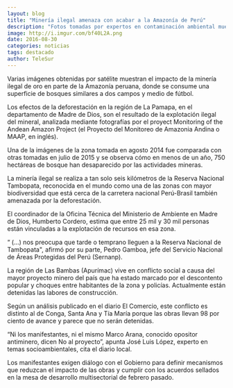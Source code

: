 ```yaml
---
layout: blog
title: "Minería ilegal amenaza con acabar a la Amazonía de Perú"
description: "Fotos tomadas por expertos en contaminación ambiental muestran como la explotación ilícita de oro consume una parte importante de la zona boscosa."
image: http://i.imgur.com/bf40L2A.png
date: 2016-08-30
categories: noticias
tags: destacado
author: TeleSur
---
```


Varias imágenes obtenidas por satélite muestran el impacto de la minería ilegal de oro en parte de la Amazonía peruana, donde se consume una superficie de bosques similares a dos campos y medio de fútbol.                        

Los efectos de la deforestación en la región de La Pamapa, en el departamento de Madre de Dios, son el resultado de la explotación ilegal del mineral, analizada mediante fotografías por el proyect Monitoring of the Andean Amazon Project (el Proyecto del Monitoreo de Amazonia Andina o MAAP, en inglés). 

Una de la imágenes de la zona tomada en agosto 2014 fue comparada con otras tomadas en julio de 2015 y se observa cómo en menos de un año, 750 hectáreas de bosque han desaparecido por las actividades mineras.

La minería ilegal se realiza a tan solo seis kilómetros de la Reserva Nacional Tambopata, reconocida en el mundo como una de las zonas con mayor biodiversidad que está cerca de la carretera nacional Perú-Brasil también amenazada por la deforestación.

El coordinador de la Oficina Técnica del Ministerio de Ambiente en Madre de Dios, Humberto Cordero, estima que entre 25 mil y 30 mil personas están vinculadas a la explotación de recursos en esa zona. 

“ (...) nos preocupa que tarde o temprano lleguen a la Reserva Nacional de Tambopata", afirmó por su parte, Pedro Gamboa, jefe del Servicio Nacional de Áreas Protegidas del Perú (Sernanp).

La región de Las Bambas (Apurímac) vive en conflicto social a causa del mayor proyecto minero del país que ha estado marcado por el descontento popular y choques entre habitantes de la zona y policías. Actualmente están detenidas las labores de construcción. 

Según un análisis publicado en el diario El Comercio, este conflicto es distinto al de Conga, Santa Ana y Tía María porque las obras llevan 98 por ciento de avance y parece que no serán detenidas.

“Ni los manifestantes, ni el mismo Marco Arana, conocido opositor antiminero, dicen No al proyecto”, apunta José Luis López, experto en temas socioambientales, cita el diario local.

Los manifestantes exigen diálogo con el Gobierno para definir mecanismos que reduzcan el impacto de las obras y cumplir con los acuerdos sellados en la mesa de desarrollo multisectorial de febrero pasado.
